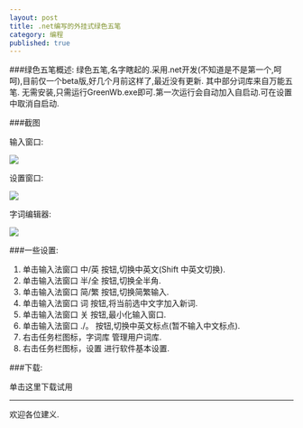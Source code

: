 ```yaml
---
layout: post
title: .net编写的外挂式绿色五笔
category: 编程
published: true
---
```


###绿色五笔概述:
绿色五笔,名字瞎起的.采用.net开发(不知道是不是第一个,呵呵),目前仅一个beta版,好几个月前这样了,最近没有更新.
其中部分词库来自万能五笔.
无需安装,只需运行GreenWb.exe即可.第一次运行会自动加入自启动.可在设置中取消自启动.

###截图

输入窗口:

![](http://images.cnblogs.com/cnblogs_com/houfeng/20091029122614_1.jpg)


设置窗口:

![](http://images.cnblogs.com/cnblogs_com/houfeng/20091029122615_2.jpg)


字词编辑器:

![](http://images.cnblogs.com/cnblogs_com/houfeng/20091029122615_3.jpg)

###一些设置:
1. 单击输入法窗口 中/英 按钮,切换中英文(Shift 中英文切换).
2. 单击输入法窗口 半/全 按钮,切换全半角.
3. 单击输入法窗口 简/繁 按钮,切换简繁输入.
4. 单击输入法窗口 词 按钮,将当前选中文字加入新词.
5. 单击输入法窗口 关 按钮,最小化输入窗口.
6. 单击输入法窗口 ./。 按钮,切换中英文标点(暂不输入中文标点).
7. 右击任务栏图标，字词库 管理用户词库.
8. 右击任务栏图标，设置 进行软件基本设置.

###下载:

单击这里下载试用

---
欢迎各位建义.